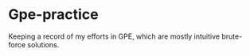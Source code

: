 # Gpe-practice
Keeping a record of my efforts in GPE, which are mostly intuitive brute-force solutions.
